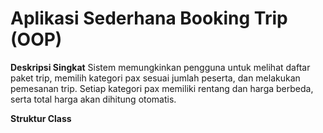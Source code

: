 # Aplikasi Sederhana Booking Trip (OOP)

**Deskripsi Singkat**
Sistem memungkinkan pengguna untuk melihat daftar paket trip, memilih kategori pax sesuai jumlah peserta, dan melakukan pemesanan trip. Setiap kategori pax memiliki rentang dan harga berbeda, serta total harga akan dihitung otomatis.

**Struktur Class**


